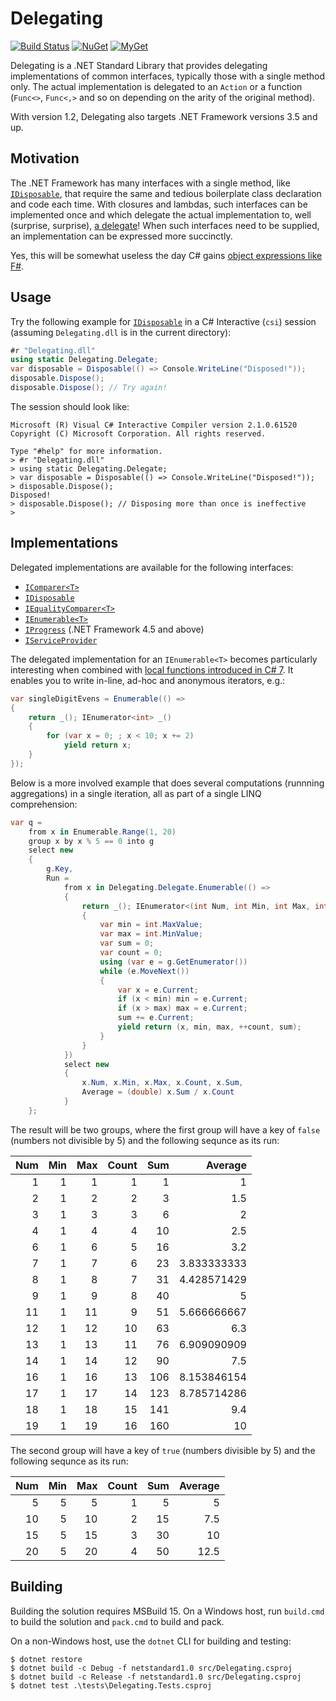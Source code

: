 # Delegating

[![Build Status][build-badge]][builds]
[![NuGet][nuget-badge]][nuget-pkg]
[![MyGet][myget-badge]][edge-pkgs]

Delegating is a .NET Standard Library that provides delegating implementations
of common interfaces, typically those with a single method only. The actual
implementation is delegated to an `Action` or a function (`Func<>`, `Func<,>`
and so on depending on the arity of the original method).

With version 1.2, Delegating also targets .NET Framework versions 3.5 and up.


## Motivation

The .NET Framework has many interfaces with a single method, like
[`IDisposable`][IDisposable], that require the same and tedious boilerplate
class declaration and code each time. With closures and lambdas, such
interfaces can be implemented once and which delegate the actual
implementation to, well (surprise, surprise), [a delegate][delegate]! When
such interfaces need to be supplied, an implementation can be expressed more
succinctly.

Yes, this will be somewhat useless the day C# gains [object expressions like
F#][fsobjexpr].


## Usage

Try the following example for [`IDisposable`][IDisposable] in a C# Interactive
(`csi`) session (assuming `Delegating.dll` is in the current directory):

```c#
#r "Delegating.dll"
using static Delegating.Delegate;
var disposable = Disposable(() => Console.WriteLine("Disposed!"));
disposable.Dispose();
disposable.Dispose(); // Try again!
```

The session should look like:

```
Microsoft (R) Visual C# Interactive Compiler version 2.1.0.61520
Copyright (C) Microsoft Corporation. All rights reserved.

Type "#help" for more information.
> #r "Delegating.dll"
> using static Delegating.Delegate;
> var disposable = Disposable(() => Console.WriteLine("Disposed!"));
> disposable.Dispose();
Disposed!
> disposable.Dispose(); // Disposing more than once is ineffective
>
```


## Implementations

Delegated implementations are available for the following interfaces:

- [`IComparer<T>`][IComparer]
- [`IDisposable`][IDisposable]
- [`IEqualityComparer<T>`][IEqualityComparer]
- [`IEnumerable<T>`][IEnumerable]
- [`IProgress`][IProgress] (.NET Framework 4.5 and above)
- [`IServiceProvider`][IServiceProvider]

The delegated implementation for an `IEnumerable<T>` becomes particularly
interesting when combined with [local functions introduced in
C# 7][cs-local-funcs]. It enables you to write in-line, ad-hoc and anonymous
iterators, e.g.:

```c#
var singleDigitEvens = Enumerable(() =>
{
    return _(); IEnumerator<int> _()
    {
        for (var x = 0; ; x < 10; x += 2)
            yield return x;
    }
});
```

Below is a more involved example that does several computations (runnning
aggregations) in a single iteration, all as part of a single LINQ
comprehension:

```c#
var q = 
    from x in Enumerable.Range(1, 20)
    group x by x % 5 == 0 into g
    select new
    {
        g.Key,
        Run =
            from x in Delegating.Delegate.Enumerable(() =>
            {
                return _(); IEnumerator<(int Num, int Min, int Max, int Count, int Sum)> _()
                {
                    var min = int.MaxValue;
                    var max = int.MinValue;
                    var sum = 0;
                    var count = 0;
                    using (var e = g.GetEnumerator())
                    while (e.MoveNext())
                    {
                        var x = e.Current;
                        if (x < min) min = e.Current;
                        if (x > max) max = e.Current;
                        sum += e.Current;
                        yield return (x, min, max, ++count, sum);
                    }
                }
            })
            select new
            {
                x.Num, x.Min, x.Max, x.Count, x.Sum,
                Average = (double) x.Sum / x.Count
            }
    };
```

The result will be two groups, where the first group will have a key of
`false` (numbers not divisible by 5) and the following sequnce as its run:

| Num | Min | Max | Count | Sum |   Average   | 
|----:|----:|----:|------:|----:|------------:| 
|   1 |   1 |   1 |     1 |   1 |           1 | 
|   2 |   1 |   2 |     2 |   3 |         1.5 | 
|   3 |   1 |   3 |     3 |   6 |           2 | 
|   4 |   1 |   4 |     4 |  10 |         2.5 | 
|   6 |   1 |   6 |     5 |  16 |         3.2 | 
|   7 |   1 |   7 |     6 |  23 | 3.833333333 | 
|   8 |   1 |   8 |     7 |  31 | 4.428571429 | 
|   9 |   1 |   9 |     8 |  40 |           5 | 
|  11 |   1 |  11 |     9 |  51 | 5.666666667 | 
|  12 |   1 |  12 |    10 |  63 |         6.3 | 
|  13 |   1 |  13 |    11 |  76 | 6.909090909 | 
|  14 |   1 |  14 |    12 |  90 |         7.5 | 
|  16 |   1 |  16 |    13 | 106 | 8.153846154 | 
|  17 |   1 |  17 |    14 | 123 | 8.785714286 | 
|  18 |   1 |  18 |    15 | 141 |         9.4 | 
|  19 |   1 |  19 |    16 | 160 |          10 | 

The second group will have a key of `true` (numbers divisible by 5) and the
following sequnce as its run:

| Num | Min | Max | Count | Sum | Average | 
|----:|----:|----:|------:|----:|--------:| 
|   5 |   5 |  5  |     1 |   5 |       5 | 
|  10 |   5 | 10  |     2 |  15 |     7.5 | 
|  15 |   5 | 15  |     3 |  30 |      10 | 
|  20 |   5 | 20  |     4 |  50 |    12.5 | 


## Building

Building the solution requires MSBuild 15. On a Windows host, run `build.cmd`
to build the solution and `pack.cmd` to build and pack.

On a non-Windows host, use the `dotnet` CLI for building and testing:

    $ dotnet restore
    $ dotnet build -c Debug -f netstandard1.0 src/Delegating.csproj
    $ dotnet build -c Release -f netstandard1.0 src/Delegating.csproj
    $ dotnet test .\tests\Delegating.Tests.csproj


[build-badge]: https://img.shields.io/appveyor/ci/raboof/delegating.svg
[myget-badge]: https://img.shields.io/myget/raboof/v/Delegating.svg?label=myget
[edge-pkgs]: https://www.myget.org/feed/raboof/package/nuget/Delegating
[nuget-badge]: https://img.shields.io/nuget/v/Delegating.svg
[nuget-pkg]: https://www.nuget.org/packages/Delegating
[builds]: https://ci.appveyor.com/project/raboof/delegating
[IComparer]: https://docs.microsoft.com/en-us/dotnet/api/system.collections.generic.icomparer-1
[IDisposable]: https://docs.microsoft.com/en-us/dotnet/api/system.idisposable
[IEnumerable]: https://docs.microsoft.com/en-us/dotnet/api/system.collections.generic.ienumerable-1
[IEqualityComparer]: https://docs.microsoft.com/en-us/dotnet/api/system.collections.generic.iequalitycomparer-1
[IProgress]: https://docs.microsoft.com/en-us/dotnet/api/system.iprogress-1
[IServiceProvider]: https://docs.microsoft.com/en-us/dotnet/api/system.iserviceprovider
[fsobjexpr]: https://docs.microsoft.com/en-us/dotnet/articles/fsharp/language-reference/object-expressions
[delegate]: https://docs.microsoft.com/en-us/dotnet/api/system.delegate
[cs-local-funcs]: https://docs.microsoft.com/en-us/dotnet/articles/csharp/whats-new/csharp-7#local-functions

